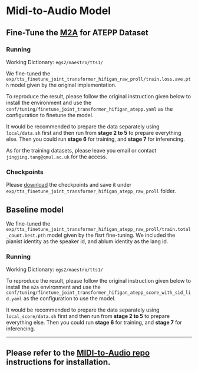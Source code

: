 
# Midi-to-Audio Model

## Fine-Tune the [M2A](https://github.com/nii-yamagishilab/midi-to-audio/tree/main) for ATEPP Dataset

### Running

Working Dictionary: `egs2/maestro/tts1/`

We fine-tuned the `exp/tts_finetune_joint_transformer_hifigan_raw_proll/train.loss.ave.pth` model given by the original implementation.

To reproduce the result, please follow the original instruction given below to install the environment and use the 
`conf/tuning/finetune_joint_transformer_hifigan_atepp.yaml` as the configuration to finetune the model.

It would be recommended to prepare the data separately using `local/data.sh` first and then run from **stage 2 to 5** to prepare everything else. Then you could run **stage 6** for training, and **stage 7** for inferencing.

As for the training datasets, please leave you email or contact `jingjing.tang@qmul.ac.uk` for the access.

### Checkpoints
Please [download](https://drive.google.com/drive/folders/17lqEafXRI_mCUVnzjeq70NVqXD5VYTZI?usp=share_link) the checkpoints and save it under `exp/tts_finetune_joint_transformer_hifigan_atepp_raw_proll` folder.

## Baseline model
We fine-tuned the `exp/tts_finetune_joint_transformer_hifigan_atepp_raw_proll/train.total_count.best.pth` model given by the fisrt fine-tuning. We included the pianist identity as the speaker id, and ablum identity as the lang id. 

### Running
Working Dictionary: `egs2/maestro/tts1/`

To reproduce the result, please follow the original instruction given below to install the `m2a` environment and use the 
`conf/tuning/finetune_joint_transformer_hifigan_atepp_score_with_sid_lid.yaml` as the configuration to use the model.

It would be recommended to prepare the data separately using `local_score/data.sh` first and then run from **stage 2 to 5** to prepare everything else. Then you could run **stage 6** for training, and **stage 7** for inferencing.

------------------------------------
Please refer to the [MIDI-to-Audio repo](https://github.com/nii-yamagishilab/midi-to-audio/tree/main) instructions for installation.
------------------------------------
